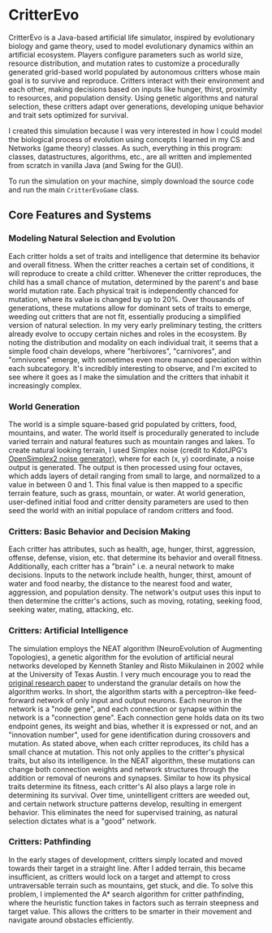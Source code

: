 # CritterEvo

CritterEvo is a Java-based artificial life simulator, inspired by evolutionary biology and game theory, used to model evolutionary dynamics within an artificial ecosystem. Players configure parameters such as world size, resource distribution, and mutation rates to customize a procedurally generated grid-based world populated by autonomous critters whose main goal is to survive and reproduce. Critters interact with their environment and each other, making decisions based on inputs like hunger, thirst, proximity to resources, and population density. Using genetic algorithms and natural selection, these critters adapt over generations, developing unique behavior and trait sets optimized for survival. 

I created this simulation because I was very interested in how I could model the biological process of evolution using concepts I learned in my CS and Networks (game theory) classes. As such, everything in this program: classes, datastructures, algorithms, etc., are all written and implemented from scratch in vanilla Java (and Swing for the GUI).

To run the simulation on your machine, simply download the source code and run the main `CritterEvoGame` class.

## Core Features and Systems

### **Modeling Natural Selection and Evolution**
Each critter holds a set of traits and intelligence that determine its behavior and overall fitness. When the critter reaches a certain set of conditions, it will reproduce to create a child critter. Whenever the critter reproduces, the child has a small chance of mutation, determined by the parent's and base world mutation rate. Each physical trait is independently chanced for mutation, where its value is changed by up to 20%. Over thousands of generations, these mutations allow for dominant sets of traits to emerge, weeding out critters that are not fit, essentially producing a simplified version of natural selection. In my very early preliminary testing, the critters already evolve to occupy certain niches and roles in the ecosystem. By noting the distribution and modality on each individual trait, it seems that a simple food chain develops, where "herbivores", "carnivores", and "omnivores" emerge, with sometimes even more nuanced speciation within each subcategory. It's incredibly interesting to observe, and I'm excited to see where it goes as I make the simulation and the critters that inhabit it increasingly complex. 

### **World Generation**
The world is a simple square-based grid populated by critters, food, mountains, and water. The world itself is procedurally generated to include varied terrain and natural features such as mountain ranges and lakes. To create natural looking terrain, I used Simplex noise (credit to KdotJPG's [OpenSimplex2 noise generator](https://github.com/KdotJPG/OpenSimplex2)), where for each (x, y) coordinate, a noise output is generated. The output is then processed using four octaves, which adds layers of detail ranging from small to large, and normalized to a value in between 0 and 1. This final value is then mapped to a specific terrain feature, such as grass, mountain, or water. At world generation, user-defined initial food and critter density parameters are used to then seed the world with an initial populace of random critters and food.

### **Critters: Basic Behavior and Decision Making** 
Each critter has attributes, such as health, age, hunger, thirst, aggression, offense, defense, vision, etc. that determine its behavior and overall fitness. Additionally, each critter has a "brain" i.e. a neural network to make decisions. Inputs to the network include health, hunger, thirst, amount of water and food nearby, the distance to the nearest food and water, aggression, and population density. The network's output uses this input to then determine the critter's actions, such as moving, rotating, seeking food, seeking water, mating, attacking, etc. 

### **Critters: Artificial Intelligence** 

The simulation employs the NEAT algorithm (NeuroEvolution of Augmenting Topologies), a genetic algorithm for the evolution of artificial neural networks developed by Kenneth Stanley and Risto Miikulainen in 2002 while at the University of Texas Austin. I very much encourage you to read the [original research paper](https://nn.cs.utexas.edu/downloads/papers/stanley.cec02.pdf) to understand the granular details on how the algorithm works. In short, the algorithm starts with a perceptron-like feed-forward network of only input and output neurons. Each neuron in the network is a "node gene", and each connection or synapse within the network is a "connection gene". Each connection gene holds data on its two endpoint genes, its weight and bias, whether it is expressed or not, and an "innovation number", used for gene identification during crossovers and mutation. As stated above, when each critter reproduces, its child has a small chance at mutation. This not only applies to the critter's physical traits, but also its intelligence. In the NEAT algorithm, these mutations can change both connection weights and network structures through the addition or removal of neurons and synapses. Similar to how its physical traits determine its fitness, each critter's AI also plays a large role in determining its survival. Over time, unintelligent critters are weeded out, and certain network structure patterns develop, resulting in emergent behavior. This eliminates the need for supervised training, as natural selection dictates what is a "good" network. 

### **Critters: Pathfinding**
In the early stages of development, critters simply located and moved towards their target in a straight line. After I added terrain, this became insufficient, as critters would lock on a target and attempt to cross untraversable terrain such as mountains, get stuck, and die. To solve this problem, I implemented the A* search algorithm for critter pathfinding, where the heuristic function takes in factors such as terrain steepness and target value. This allows the critters to be smarter in their movement and navigate around obstacles efficiently.  
 
